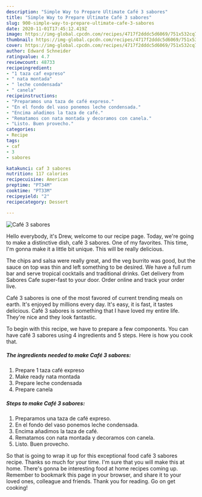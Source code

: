 ```yaml
---
description: "Simple Way to Prepare Ultimate Café 3 sabores"
title: "Simple Way to Prepare Ultimate Café 3 sabores"
slug: 900-simple-way-to-prepare-ultimate-cafe-3-sabores
date: 2020-11-01T17:45:12.419Z
image: https://img-global.cpcdn.com/recipes/4717f2dddc5d6069/751x532cq70/cafe-3-sabores-foto-principal.jpg
thumbnail: https://img-global.cpcdn.com/recipes/4717f2dddc5d6069/751x532cq70/cafe-3-sabores-foto-principal.jpg
cover: https://img-global.cpcdn.com/recipes/4717f2dddc5d6069/751x532cq70/cafe-3-sabores-foto-principal.jpg
author: Edward Schneider
ratingvalue: 4.7
reviewcount: 48733
recipeingredient:
- "1 taza caf expreso"
- " nata montada"
- " leche condensada"
- " canela"
recipeinstructions:
- "Preparamos una taza de café expreso."
- "En el fondo del vaso ponemos leche condensada."
- "Encima añadimos la taza de café."
- "Rematamos con nata montada y decoramos con canela."
- "Listo. Buen provecho."
categories:
- Recipe
tags:
- caf
- 3
- sabores

katakunci: caf 3 sabores 
nutrition: 117 calories
recipecuisine: American
preptime: "PT34M"
cooktime: "PT33M"
recipeyield: "2"
recipecategory: Dessert

---
```



![Café 3 sabores](https://img-global.cpcdn.com/recipes/4717f2dddc5d6069/751x532cq70/cafe-3-sabores-foto-principal.jpg)

Hello everybody, it's Drew, welcome to our recipe page. Today, we're going to make a distinctive dish, café 3 sabores. One of my favorites. This time, I'm gonna make it a little bit unique. This will be really delicious.

The chips and salsa were really great, and the veg burrito was good, but the sauce on top was thin and left something to be desired. We have a full rum bar and serve tropical cocktails and traditional drinks. Get delivery from Sabores Cafe super-fast to your door. Order online and track your order live.

Café 3 sabores is one of the most favored of current trending meals on earth. It's enjoyed by millions every day. It's easy, it is fast, it tastes delicious. Café 3 sabores is something that I have loved my entire life. They're nice and they look fantastic.


To begin with this recipe, we have to prepare a few components. You can have café 3 sabores using 4 ingredients and 5 steps. Here is how you cook that.

<!--inarticleads1-->

##### The ingredients needed to make Café 3 sabores:

1. Prepare 1 taza café expreso
1. Make ready  nata montada
1. Prepare  leche condensada
1. Prepare  canela




<!--inarticleads2-->

##### Steps to make Café 3 sabores:

1. Preparamos una taza de café expreso.
1. En el fondo del vaso ponemos leche condensada.
1. Encima añadimos la taza de café.
1. Rematamos con nata montada y decoramos con canela.
1. Listo. Buen provecho.




So that is going to wrap it up for this exceptional food café 3 sabores recipe. Thanks so much for your time. I'm sure that you will make this at home. There's gonna be interesting food at home recipes coming up. Remember to bookmark this page in your browser, and share it to your loved ones, colleague and friends. Thank you for reading. Go on get cooking!

